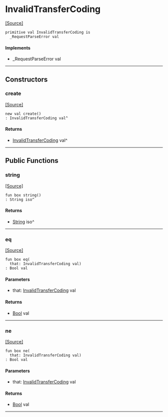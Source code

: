 # InvalidTransferCoding
<span class="source-link">[[Source]](src/http_server/request_parser.md#L19)</span>
```pony
primitive val InvalidTransferCoding is
  _RequestParseError val
```

#### Implements

* _RequestParseError val

---

## Constructors

### create
<span class="source-link">[[Source]](src/http_server/request_parser.md#L19)</span>


```pony
new val create()
: InvalidTransferCoding val^
```

#### Returns

* [InvalidTransferCoding](http_server-InvalidTransferCoding.md) val^

---

## Public Functions

### string
<span class="source-link">[[Source]](src/http_server/request_parser.md#L20)</span>


```pony
fun box string()
: String iso^
```

#### Returns

* [String](builtin-String.md) iso^

---

### eq
<span class="source-link">[[Source]](src/http_server/request_parser.md#L20)</span>


```pony
fun box eq(
  that: InvalidTransferCoding val)
: Bool val
```
#### Parameters

*   that: [InvalidTransferCoding](http_server-InvalidTransferCoding.md) val

#### Returns

* [Bool](builtin-Bool.md) val

---

### ne
<span class="source-link">[[Source]](src/http_server/request_parser.md#L20)</span>


```pony
fun box ne(
  that: InvalidTransferCoding val)
: Bool val
```
#### Parameters

*   that: [InvalidTransferCoding](http_server-InvalidTransferCoding.md) val

#### Returns

* [Bool](builtin-Bool.md) val

---

